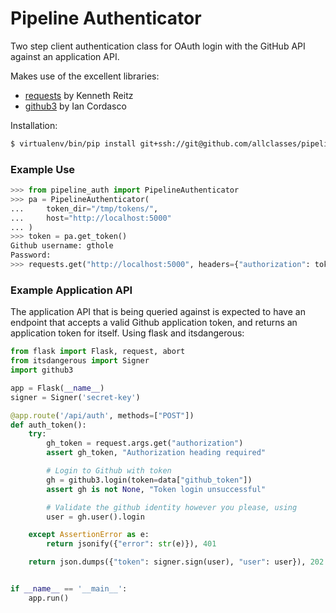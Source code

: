 # Pipeline Authenticator
Two step client authentication class for OAuth login with the GitHub API
against an application API.

Makes use of the excellent libraries:

- [requests](https://github.com/kennethreitz/requests) by Kenneth Reitz
- [github3](https://github.com/sigmavirus24/github3.py) by Ian Cordasco

Installation:
```bash
$ virtualenv/bin/pip install git+ssh://git@github.com/allclasses/pipeline_auth.git@master#egg=pipeline_auth
```

### Example Use

```python
>>> from pipeline_auth import PipelineAuthenticator
>>> pa = PipelineAuthenticator(
...     token_dir="/tmp/tokens/",
...     host="http://localhost:5000"
... )
>>> token = pa.get_token()
Github username: gthole
Password:
>>> requests.get("http://localhost:5000", headers={"authorization": token})
```


### Example Application API

The application API that is being queried against is expected to have an
endpoint that accepts a valid Github application token, and returns an
application token for itself.  Using flask and itsdangerous:

```python
from flask import Flask, request, abort
from itsdangerous import Signer
import github3

app = Flask(__name__)
signer = Signer('secret-key')

@app.route('/api/auth', methods=["POST"])
def auth_token():
    try:
        gh_token = request.args.get("authorization")
        assert gh_token, "Authorization heading required"

        # Login to Github with token
        gh = github3.login(token=data["github_token"])
        assert gh is not None, "Token login unsuccessful"

        # Validate the github identity however you please, using
        user = gh.user().login

    except AssertionError as e:
        return jsonify({"error": str(e)}), 401

    return json.dumps({"token": signer.sign(user), "user": user}), 202


if __name__ == '__main__':
    app.run()
```

